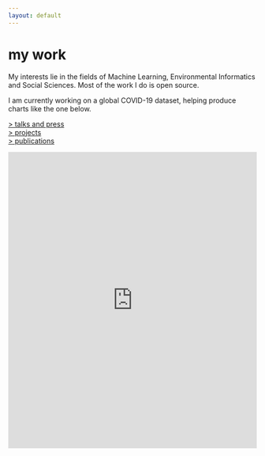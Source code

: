 ```yaml
---
layout: default
---
```


# my work
My interests lie in the fields of Machine Learning, Environmental Informatics and Social Sciences. Most of the work I do is open source.

I am currently working on a global COVID-19 dataset, helping produce charts like the one below.

<!-- Find my published articles on 
[google scholar](https://scholar.google.es/citations?user=5KPcE6QAAAAJ&hl=en), and at my [blog](https://medium.com/@lucasrg). -->


[> talks and press](talks-press) <br/>
[> projects](projects) <br/>
[> publications](publications) <br/>

<iframe src="https://ourworldindata.org/grapher/covid-vaccination-doses-per-capita?tab=map&country=Low+income~High+income~Upper+middle+income~Lower+middle+income" loading="lazy" style="width: 100%; height: 600px; border: 0px none;"></iframe>
